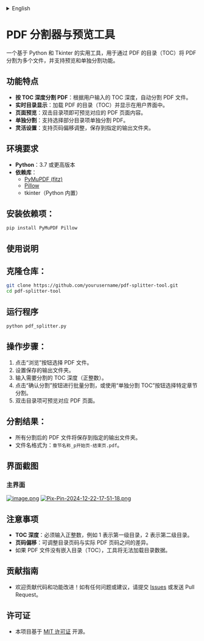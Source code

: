 <details>
<summary>English</summary>

## Features

- **Split PDFs by TOC depth**: Automatically split the PDF file based on the TOC depth input by the user.
- **Real-time TOC display**: Load and display the table of contents (TOC) in the user interface.
- **Page Preview**: Double-click a TOC item to preview the corresponding PDF page.
- **Individual Splitting**: Allows the user to select specific TOC items for splitting.
- **Flexible Settings**: Supports page offset adjustment and saving to a specified output folder.

## Requirements

- **Python**: Version 3.7 or higher
- **Dependencies**:
  - [PyMuPDF (fitz)](https://pymupdf.readthedocs.io/en/latest/)
  - [Pillow](https://pillow.readthedocs.io/en/stable/)
  - tkinter (built-in with Python)

## Install Dependencies:

```bash
pip install PyMuPDF Pillow
```
Usage Instructions
Clone the Repository:
```bash

git clone https://github.com/yourusername/pdf-splitter-tool.git
cd pdf-splitter-tool
```
Run the Program:
```bash

python pdf_splitter.py
```
Operation Steps:
  - Click the "Browse" button to select a PDF file.
  - Set the output folder where the split files will be saved.
  - Enter the TOC depth to split (positive integer).
  - Click the "Confirm Split" button for batch splitting, or use the "Split TOC Individually" button to select specific chapters for splitting.
  - Double-click a TOC item to preview the corresponding PDF page.

Split Results:
  - All split PDFs will be saved to the specified output folder.
  - File names are formatted as: ChapterName_pStartPage-EndPage.pdf.
  - Interface Screenshots
  - Main Interface

Notes：
  - TOC Depth: A positive integer must be entered, e.g., 1 for the first level of the TOC, 2 for the second level.
  - Page Offset: You can adjust the difference between the TOC page numbers and the actual PDF page numbers.
  - If the PDF file does not have an embedded TOC, the tool will not be able to load TOC data.
  - 
Contribution Guide：
  - Contributions to the code and feature improvements are welcome! If you have any issues or suggestions, please submit Issues or send a Pull Request.
## License
  - This project is open source under the MIT License.
</details> 

# PDF 分割器与预览工具



一个基于 Python 和 Tkinter 的实用工具，用于通过 PDF 的目录（TOC）将 PDF 分割为多个文件，并支持预览和单独分割功能。

## 功能特点

- **按 TOC 深度分割 PDF**：根据用户输入的 TOC 深度，自动分割 PDF 文件。
- **实时目录显示**：加载 PDF 的目录（TOC）并显示在用户界面中。
- **页面预览**：双击目录项即可预览对应的 PDF 页面内容。
- **单独分割**：支持选择部分目录项单独分割 PDF。
- **灵活设置**：支持页码偏移调整，保存到指定的输出文件夹。

## 环境要求

- **Python**：3.7 或更高版本
- **依赖库**：
  - [PyMuPDF (fitz)](https://pymupdf.readthedocs.io/en/latest/)
  - [Pillow](https://pillow.readthedocs.io/en/stable/)
  - tkinter（Python 内置）

## 安装依赖项：
```bash
pip install PyMuPDF Pillow
```
## 使用说明

## 克隆仓库：

```bash
git clone https://github.com/yourusername/pdf-splitter-tool.git
cd pdf-splitter-tool
```
## 运行程序

```bash
python pdf_splitter.py
```
## 操作步骤：

1. 点击“浏览”按钮选择 PDF 文件。
2. 设置保存的输出文件夹。
3. 输入需要分割的 TOC 深度（正整数）。
4. 点击“确认分割”按钮进行批量分割，或使用“单独分割 TOC”按钮选择特定章节分割。
5. 双击目录项可预览对应 PDF 页面。
## 分割结果：

- 所有分割后的 PDF 文件将保存到指定的输出文件夹。
- 文件名格式为：`章节名称_p开始页-结束页.pdf`。
## 界面截图

### 主界面
[![image.png](https://i.postimg.cc/XYZwKMR9/image.png)](https://postimg.cc/w1pyHrTB)
[![Pix-Pin-2024-12-22-17-51-18.png](https://i.postimg.cc/1tRXHw8b/Pix-Pin-2024-12-22-17-51-18.png)](https://postimg.cc/8F3TkFBb)



## 注意事项

- **TOC 深度**：必须输入正整数，例如 1 表示第一级目录，2 表示第二级目录。
- **页码偏移**：可调整目录页码与实际 PDF 页码之间的差异。
- 如果 PDF 文件没有嵌入目录（TOC），工具将无法加载目录数据。

## 贡献指南
- 欢迎贡献代码和功能改进！如有任何问题或建议，请提交 [Issues](https://github.com/yourusername/pdf-splitter-tool/issues) 或发送 Pull Request。
## 许可证
- 本项目基于 [MIT 许可证](LICENSE) 开源。
